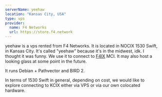 ```yaml
---
serverName: yeehaw
location: "Kansas City, USA"
type: vps
provider:
  name: F4 Networks
  url: https://store.f4.network
---
```


yeehaw is a vps rented from F4 Networks. It is located in NOCIX 1530 Swift, in Kansas City. It's called "yeehaw" because it's in the midwest, idk. I thought it was funny. We use it to connect to [F4IX](https://f4ix.com/) MCI. It may also host a looking glass at some point in the future.

It runs Debian + Pathvector and BIRD 2.

In terms of 1530 Swift in general, depending on cost, we would like to explore connecting to KCIX either via VPS or via our own colocated hardware.
